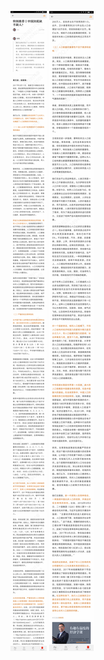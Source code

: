 ![](../../images/2017年04月/HF0415特别推荐丨中国到底缺不缺人？.jpg)
![](../../images/2017年04月/HF0415特别推荐丨中国到底缺不缺人？2.jpg)
